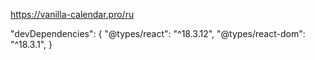 https://vanilla-calendar.pro/ru

"devDependencies": { "@types/react": "^18.3.12", "@types/react-dom": "^18.3.1", }
